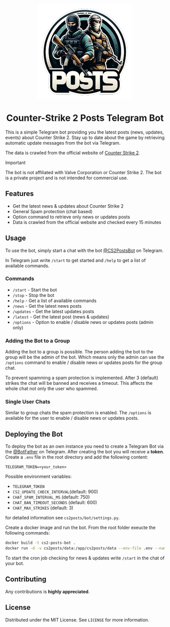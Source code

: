 <p align="center">
  <img alt="Logo" width="300px" height="300px" src="./images/logo.png" />
  <h1 align="center">Counter-Strike 2 Posts Telegram Bot</h1>
</p>

This is a simple Telegram bot providing you the latest posts (news, updates, events) about Counter Strike 2. Stay up to date about the game by retrieving automatic update messages from the bot via Telegram.

The data is crawled from the official website of [Counter Strike 2](https://www.counter-strike.net/).


> [!IMPORTANT]
> The bot is not affiliated with Valve Corporation or Counter Strike 2. The bot is a private project and is not intended for commercial use.


## Features

* Get the latest news & updates about Counter Strike 2
* General Spam protection (chat based)
* Option command to retrieve only news or updates posts
* Data is crawled from the official website and checked every 15 minutes


## Usage

To use the bot, simply start a chat with the bot [@CS2PostsBot](https://t.me/CS2PostsBot) on Telegram.

In Telegram just write `/start` to get started and `/help` to get a list of available commands.


### Commands

* `/start` - Start the bot
* `/stop` - Stop the bot
* `/help` - Get a list of available commands
* `/news` - Get the latest news posts
* `/updates` - Get the latest updates posts
* `/latest` - Get the latest post (news & updates)
* `/options` - Option to enable / disable news or updates posts (admin only)


### Adding the Bot to a Group

Adding the bot to a group is possible. The person adding the bot to the group will be the admin of the bot. Which means only the admin can use the `/options` command to enable / disable news or updates posts for the group chat.

To prevent spamming a spam protection is implemented. After 3 (default) strikes the chat will be banned and receives a timeout. This affects the whole chat not only the user who spammed.


### Single User Chats

Similar to group chats the spam protection is enabled. The `/options` is available for the user to enable / disable news or updates posts.


## Deploying the Bot

To deploy the bot as an own instance you need to create a Telegram Bot via the [@BotFather](https://t.me/BotFather) on Telegram. After creating the bot you will receive a **token**. Create a `.env` file in the root directory and add the following content:

```env
TELEGRAM_TOKEN=<your_token>
```

Possible environment variables:
* `TELEGRAM_TOKEN`
* `CS2_UPDATE_CHECK_INTERVAL`(default: 900)
* `CHAT_SPAM_INTERVAL_MS` (default: 750)
* `CHAT_BAN_TIMEOUT_SECONDS` (default: 600)
* `CHAT_MAX_STRIKES` (default: 3)

for detailed information see `cs2posts/bot/settings.py`.


Create a docker image and run the bot. From the root folder exeucte the following commands:

```bash
docker build -t cs2-posts-bot .
docker run -d -v cs2posts/data:/app/cs2posts/data --env-file .env --name cs2-posts-bot cs2-posts-bot
```

To start the cron job checking for news & updates write `/start` in the chat of your bot.


## Contributing

Any contributions is **highly appreciated**.


## License

Distributed under the MIT License. See `LICENSE` for more information.

